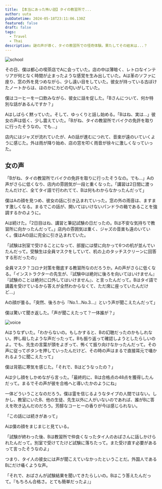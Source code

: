 ```yaml
---
title: 【本当にあった怖い話】タイの教習所で...
author: uuta
pubDatetime: 2024-05-18T23:11:06.130Z
featured: false
draft: false
tags:
  - Travel
  - Thai
description: 謎の声が導く、タイの教習所での怪奇体験。果たしてその結末は...？
---
```


![school](https://res.cloudinary.com/djnikeo2b/image/upload/v1716041944/articles/school.webp)

その日、僕は都心の喫茶店でAに会っていた。店の中は薄暗く、レトロなインテリアが何となく時間が止まったような感覚を生み出していた。Aは革のソファに座り、窓の外を見つめながら、少し遠い目をしていた。彼女が持っている古ぼけたノートからは、ほのかにカビの匂いがしていた。

僕はコーヒーを一口飲みながら、彼女に話を促した。「Bさんについて、何か特別な話があるんですか？」

Aはしばらく黙っていた。そして、ゆっくりと話し始める。「Bはね、実は…」彼女の声は低く、少し震えていた。「Bがね、タイの教習所でバイクの免許を取りに行ったそうなの。でも…」

店内にはジャズが流れていたが、Aの話が進むにつれて、音楽が遠のいていくように感じた。外は雨が降り始め、店の窓を叩く雨音が徐々に激しくなっていった。

## 女の声

「Bがね、タイの教習所でバイクの免許を取りに行ったそうなの。でも…」Aの声がさらに低くなり、店内の雰囲気が一段と重くなった。「講習は2日間に渡ったんだけど、全てタイ語で行われてて、Bは何もわからなかったんだって」

僕はAの顔を見つめ、彼女の話に引き込まれていった。窓の外の雨音は、ますます激しくなる。まるでこの話が、開いてはいけないパンドラの箱であることを強調するかのように。

Aは続けた。「2日目はね、講習と筆記試験の日だったの。Bは不安な気持ちで教習所に向かったんだって。」店内の雰囲気は重く、ジャズの音楽も遠のいていく。僕はAの話に完全に引き込まれていた。

「試験は別室で受けることになって、部屋には壁に向かって6つの机が並んでいたんだって。受験生は全員マスクをしていて、机の上のタッチスクリーンに回答する形だったの」

全員マスク？コロナ対策を徹底する教習所なのだろうか。Aの声がさらに低くなる。「インストラクターの先生が、『試験中は絶対に後ろを向いてはいけません』『試験のことは絶対に口外してはいけません』、と言ったんだって。Bはタイ語で講義を受けているから答えが全然わからなくて、ただ席に座っていたんだけど…」

Aの顔が曇る。「突然、後ろから『No.1…No.3…』という声が聞こえたんだって」

僕は驚いて聞き返した。「声が聞こえたって？一体誰が？」

![voice](https://res.cloudinary.com/djnikeo2b/image/upload/v1716042863/articles/file-z3xEUBaEs68nFkK9lrlMyj0v_wncahy.webp)

Aはうなずいた。「わからないの。もしかすると、Bの幻聴だったのかもしれない。押し殺したような声だったって。Bも振り返って確認しようとしたらしいのよ。でも、先生の言葉が頭をよぎって、怖くて振り向けなかったんだって。その声に従ってボタンを押していったんだけど、その時の声はまるで直接耳元で囁かれるように聞こえたって」

僕は背筋に寒気を感じた。「それで、Bはどうなったの？」

Aは少し顔をしかめながら言った。「最終的に、Bは合格点の48点を獲得したんだって。まるでその声が彼を合格へと導いたかのようにね」

一体どういうことなのだろう。僕は霊を信じるようなタイプの人間ではない。しかし、教室にいたB、他の生徒、先生以外に人がいないのであれば、誰がBに答えを吹き込んだのだろう。芳醇なコーヒーの香りが今は感じられない。

「この話には続きがあって」

Aは僕の顔をまじまじと見ている。

「試験が終わった後、Bは教習所で仲良くなったタイ人のおばさんに話しかけられたんだって。別室で受けてたけど試験に落ちたって。また受け直す必要があるって言ったそうなのよ」

つまり、タイ人の彼女には声が聞こえていなかったということだ。外国人であるBにだけ囁くような声。

「それで、おばさんが試験結果を聞いてきたらしいの。Bはこう答えたんだって。『もちろん合格さ。とても簡単だったよ』」
